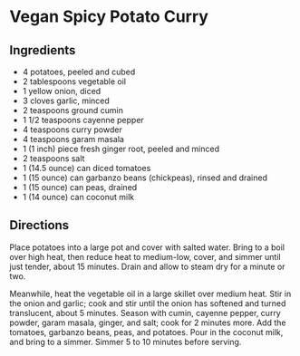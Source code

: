 # Vegan Spicy Potato Curry

## Ingredients
* 4 potatoes, peeled and cubed
* 2 tablespoons vegetable oil
* 1 yellow onion, diced
* 3 cloves garlic, minced
* 2 teaspoons ground cumin
* 1 1/2 teaspoons cayenne pepper
* 4 teaspoons curry powder
* 4 teaspoons garam masala
* 1 (1 inch) piece fresh ginger root, peeled and minced
* 2 teaspoons salt
* 1 (14.5 ounce) can diced tomatoes
* 1 (15 ounce) can garbanzo beans (chickpeas), rinsed and drained
* 1 (15 ounce) can peas, drained
* 1 (14 ounce) can coconut milk

## Directions
Place potatoes into a large pot and cover with salted water. Bring to a boil over high heat, then reduce heat to medium-low, cover, and simmer until just tender, about 15 minutes. Drain and allow to steam dry for a minute or two.

Meanwhile, heat the vegetable oil in a large skillet over medium heat. Stir in the onion and garlic; cook and stir until the onion has softened and turned translucent, about 5 minutes. Season with cumin, cayenne pepper, curry powder, garam masala, ginger, and salt; cook for 2 minutes more. Add the tomatoes, garbanzo beans, peas, and potatoes. Pour in the coconut milk, and bring to a simmer. Simmer 5 to 10 minutes before serving.
